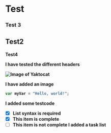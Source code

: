 # Test
### Test 3
<h2> Test2
<h4> Test4

I have tested the different headers

![Image of Yaktocat](https://octodex.github.com/images/yaktocat.png)

I have added an image

``` javascript
var myVar = "Hello, world!";
```

I added some testcode

- [x]   List syntax is required
- [x]   This item is complete
- [ ]   This item is not complete
I added a task list
